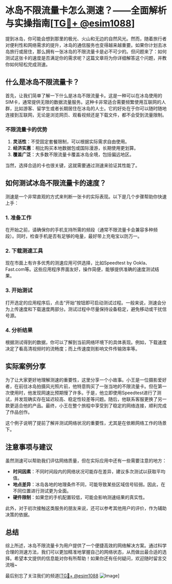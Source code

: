 # 冰岛不限流量卡怎么测速？——全面解析与实操指南[[TG💪+ @esim1088](https://t.me/s/esim1088)]

提到冰岛，你可能会想到那里的极光、火山和无边的自然风光。然而，随着旅行者对便利性和网络需求的提升，冰岛的通信服务也变得越来越重要。如果你计划去冰岛旅行或居住，那么拥有一张冰岛的不限流量卡是必不可少的。但问题来了：如何测试这张卡的速度是否满足你的需求呢？这篇文章将为你详细解答这个问题，并教你如何轻松完成测速。

## 什么是冰岛不限流量卡？

首先，让我们简单了解一下什么是冰岛不限流量卡。这是一种可以在冰岛使用的SIM卡，通常提供无限的数据流量服务。这种卡非常适合需要频繁使用互联网的人群，比如游客、留学生或者长期居住在冰岛的人士。它的好处在于你可以随时随地连接到互联网，无论是浏览网页、观看视频还是下载文件，都不会受到流量限制。

### 不限流量卡的优势

1. **灵活性**：不受固定套餐限制，可以根据实际需求自由使用。
2. **经济实惠**：相比购买本地数据包或国际漫游，长期使用更划算。
3. **覆盖广泛**：大多数不限流量卡覆盖冰岛全境，包括偏远地区。

当然，选择合适的卡也很关键，这就需要通过测速来验证其性能了。

## 如何测试冰岛不限流量卡的速度？

测速是一个非常直观的方式来判断一张卡的实际表现。以下是几个步骤帮助你快速上手：

### 1. 准备工作

在开始之前，请确保你的手机支持所需的频段（通常不限流量卡会兼容多种频段）。同时，检查手机是否有足够的电量，最好带上充电宝以防万一。

### 2. 下载测速工具

现在市面上有许多优秀的测速应用可供选择，比如Speedtest by Ookla、Fast.com等。这些应用程序界面友好，操作简便，能够提供准确的速度测试结果。

### 3. 开始测试

打开选定的应用程序后，点击“开始”按钮即可启动测试过程。一般来说，测速会分为上传速度和下载速度两部分。测试过程中尽量保持设备稳定，避免移动或干扰信号源。

### 4. 分析结果

根据测试得到的数据，你可以了解到当前网络环境下的具体表现。例如，下载速度决定了看高清视频时的流畅度；而上传速度则影响文件传输效率等。

## 实际案例分享

为了让大家更好地理解测速的重要性，这里分享一个小故事。小王是一位摄影爱好者，在前往冰岛拍摄风光照片前，他特意购买了一张当地的不限流量卡。但在第一次使用时，他发现网速比预期慢了许多。于是，他立即使用Speedtest进行了测试，并发现确实存在延迟较高、稳定性较差等问题。随后，他联系客服更换了另一款更适合他的产品。最终，小王在整个旅程中享受到了稳定的网络连接，顺利完成了作品创作。

这个例子说明了提前了解并测试网络状况的重要性，尤其是在依赖网络工作的场景下。

## 注意事项与建议

虽然测速可以帮助我们评估网络质量，但在实际应用中还有一些需要注意的地方：

- **时间因素**：不同时间段内的网络状况可能存在差异，建议多次测试以获取平均值。
- **地点差异**：冰岛各地的地理条件不同，可能导致某些区域信号较弱。因此，在不同位置进行测试更为全面。
- **硬件限制**：如果您的手机配置较低，可能会影响测速结果的真实性。

此外，对于初次接触这类服务的朋友来说，还可以参考其他用户的评价，作为辅助决策的依据。

## 总结

综上所述，冰岛不限流量卡为用户提供了一个便捷高效的网络解决方案。通过科学合理的测速方法，我们可以更加精准地掌握自己的网络状态，从而做出最合适的选择。希望本文提供的信息能对你有所帮助！如果你还有任何疑问，欢迎随时留言交流哦~ 

最后别忘了关注我们的频道[[TG💪+ @esim1088](https://t.me/s/esim1088) ![Image](https://i.postimg.cc/4NQfJmqS/Snipaste-2025-05-13-00-14-12.png)]